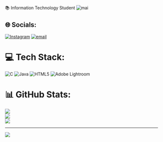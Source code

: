 📚 Information Technology Student
![mai](https://github.com/user-attachments/assets/ebab0220-e196-4073-9bfa-fc092f2a97bf)




## 🌐 Socials:
[![Instagram](https://img.shields.io/badge/Instagram-%23E4405F.svg?logo=Instagram&logoColor=white)](https://instagram.com/maionneise) [![email](https://img.shields.io/badge/Email-D14836?logo=gmail&logoColor=white)](mailto:ladyjhamaicagillo21@gmail.com) 

# 💻 Tech Stack:
![C](https://img.shields.io/badge/c-%2300599C.svg?style=for-the-badge&logo=c&logoColor=white) ![Java](https://img.shields.io/badge/java-%23ED8B00.svg?style=for-the-badge&logo=openjdk&logoColor=white) ![HTML5](https://img.shields.io/badge/html5-%23E34F26.svg?style=for-the-badge&logo=html5&logoColor=white) ![Adobe Lightroom](https://img.shields.io/badge/Adobe%20Lightroom-31A8FF.svg?style=for-the-badge&logo=Adobe%20Lightroom&logoColor=white)
# 📊 GitHub Stats:
![](https://github-readme-stats.vercel.app/api?username=maionneise&theme=aura&hide_border=false&include_all_commits=false&count_private=false)<br/>
![](https://nirzak-streak-stats.vercel.app/?user=maionneise&theme=aura&hide_border=false)<br/>
![](https://github-readme-stats.vercel.app/api/top-langs/?username=maionneise&theme=aura&hide_border=false&include_all_commits=false&count_private=false&layout=compact)

---
[![](https://visitcount.itsvg.in/api?id=maionneise&icon=9&color=11)](https://visitcount.itsvg.in)

<!-- Proudly created with GPRM ( https://gprm.itsvg.in ) -->
